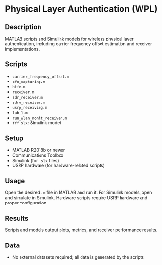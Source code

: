 # Physical Layer Authentication (WPL)

## Description
MATLAB scripts and Simulink models for wireless physical layer authentication, including carrier frequency offset estimation and receiver implementations.

## Scripts
- `carrier_frequency_offset.m`
- `cfo_capturing.m`
- `htfe.m`
- `receiver.m`
- `sdr_receiver.m`
- `sdru_receiver.m`
- `usrp_receiving.m`
- `lab_1.m`
- `run_wlan_nonht_receiver.m`
- `fff.slx`: Simulink model

## Setup
- MATLAB R2018b or newer
- Communications Toolbox
- Simulink (for `.slx` files)
- USRP hardware (for hardware-related scripts)

## Usage
Open the desired `.m` file in MATLAB and run it. For Simulink models, open and simulate in Simulink. Hardware scripts require USRP hardware and proper configuration.

## Results
Scripts and models output plots, metrics, and receiver performance results.

## Data
- No external datasets required; all data is generated by the scripts 

